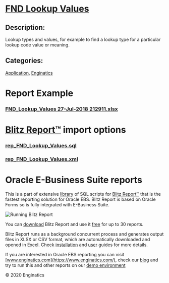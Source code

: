 # [FND Lookup Values](https://www.enginatics.com/reports/fnd-lookup-values)
## Description: 
Lookup types and values, for example to find a lookup type for a particular lookup code value or meaning.
## Categories: 
[Application](https://www.enginatics.com/library/?pg=1&category[]=Application), [Enginatics](https://www.enginatics.com/library/?pg=1&category[]=Enginatics)
# Report Example
### [FND_Lookup_Values 27-Jul-2018 212911.xlsx](https://www.enginatics.com/example/fnd-lookup-values)
# [Blitz Report™](https://www.enginatics.com/blitz-report) import options
### [rep_FND_Lookup_Values.sql](https://www.enginatics.com/export/fnd-lookup-values)
### [rep_FND_Lookup_Values.xml](https://www.enginatics.com/xml/fnd-lookup-values)
# Oracle E-Business Suite reports

This is a part of extensive [library](https://www.enginatics.com/library/) of SQL scripts for [Blitz Report™](https://www.enginatics.com/blitz-report/) that is the fastest reporting solution for Oracle EBS. Blitz Report is based on Oracle Forms so is fully integrated with E-Business Suite. 

![Running Blitz Report](https://www.enginatics.com/wp-content/uploads/2018/01/Running-blitz-report.png) 

You can [download](https://www.enginatics.com/download/) Blitz Report and use it [free](https://www.enginatics.com/pricing/) for up to 30 reports. 

Blitz Report runs as a background concurrent process and generates output files in XLSX or CSV format, which are automatically downloaded and opened in Excel. Check [installation](https://www.enginatics.com/installation-guide/) and [user](https://www.enginatics.com/user-guide/) guides for more details.

If you are interested in Oracle EBS reporting you can visit [www.enginatics.com](https://www.enginatics.com/), check our [blog](https://www.enginatics.com/blog) and try to run this and other reports on our [demo environment](http://demo.enginatics.com/)

© 2020 Enginatics